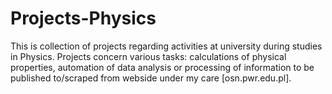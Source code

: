 # Projects-Physics

This is collection of projects regarding activities at university during studies in Physics. Projects concern various tasks: calculations of physical properties, automation of data analysis or processing of information to be published to/scraped from webside under my care [osn.pwr.edu.pl].
